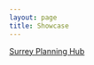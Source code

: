 ```yaml
---
layout: page
title: Showcase
---
```


<div class="list-group">
  <a href="planning-hub" class="list-group-item">Surrey Planning Hub</a>
</div>
